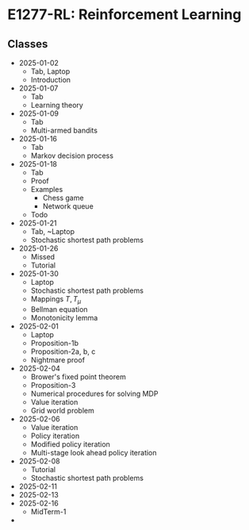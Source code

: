 # E1277-RL: Reinforcement Learning

## Classes

- 2025-01-02
  - Tab, Laptop
  - Introduction
- 2025-01-07
  - Tab
  - Learning theory
- 2025-01-09
  - Tab
  - Multi-armed bandits
- 2025-01-16
  - Tab
  - Markov decision process
- 2025-01-18
  - Tab
  - Proof
  - Examples
    - Chess game
    - Network queue
  - Todo
- 2025-01-21
  - Tab, ~Laptop
  - Stochastic shortest path problems
- 2025-01-26
  - Missed
  - Tutorial
- 2025-01-30
  - Laptop
  - Stochastic shortest path problems
  - Mappings $T, T_\mu$
  - Bellman equation
  - Monotonicity lemma
- 2025-02-01
  - Laptop
  - Proposition-1b
  - Proposition-2a, b, c
  - Nightmare proof
- 2025-02-04
  - Brower's fixed point theorem
  - Proposition-3
  - Numerical procedures for solving MDP
  - Value iteration
  - Grid world problem
- 2025-02-06
  - Value iteration
  - Policy iteration
  - Modified policy iteration
  - Multi-stage look ahead policy iteration
- 2025-02-08
  - Tutorial
  - Stochastic shortest path problems
- 2025-02-11
- 2025-02-13
- 2025-02-16
  - MidTerm-1
- 
